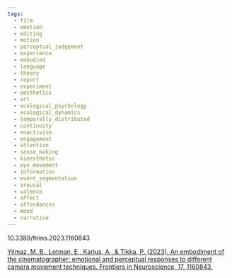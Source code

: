 ```yaml
---
tags:
  - film
  - emotion
  - editing
  - motion
  - perceptual_judgement
  - experience
  - embodied
  - language
  - theory
  - report
  - experiment
  - aesthetics
  - art
  - ecological_psychology
  - ecological_dynamics
  - temporally_distributed
  - continuity
  - enactivism
  - engagement
  - attention
  - sense_making
  - kinesthetic
  - eye_movement
  - information
  - event_segmentation
  - arousal
  - valence
  - affect
  - affordances
  - mood
  - narrative
---
```

10.3389/fnins.2023.1160843

[Yilmaz, M. B., Lotman, E., Karjus, A., & Tikka, P. (2023). An embodiment of the cinematographer: emotional and perceptual responses to different camera movement techniques. Frontiers in Neuroscience, 17, 1160843.](https://www.frontiersin.org/journals/neuroscience/articles/10.3389/fnins.2023.1160843/full)